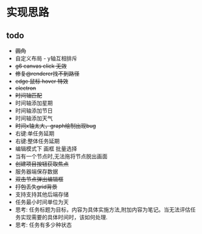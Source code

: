# 实现思路

## todo

- ~~圆角~~
- 自定义布局 - y轴互相排斥
- ~~g6 canvas click 无效~~
- ~~修复@renderer找不到路径~~
- ~~edge 鼠标 hover 特效~~
- ~~electron~~
- ~~时间轴匹配~~
- 时间轴添加星期
- 时间轴添加节日
- 时间轴添加天气
- ~~时间x轴太大，graph绘制出现bug~~
- 右键:单任务延期
- 右键:整体任务延期
- 编辑模式下 画框 批量选择
- 当有一个节点时,无法拖将节点脱出画面
- ~~创建项目按钮获取焦点~~
- 服务器端保存数据
- ~~双击节点弹出编辑框~~
- ~~打包丢失grid背景~~
- 支持支持其他后端存储
- 任务最小时间单位为天
- 思考: 任务标题为目标，内容为具体实施方法,附加内容为笔记。当无法评估任务实现需要的具体时间时，该如何处理.
- 思考: 任务有多少种状态
